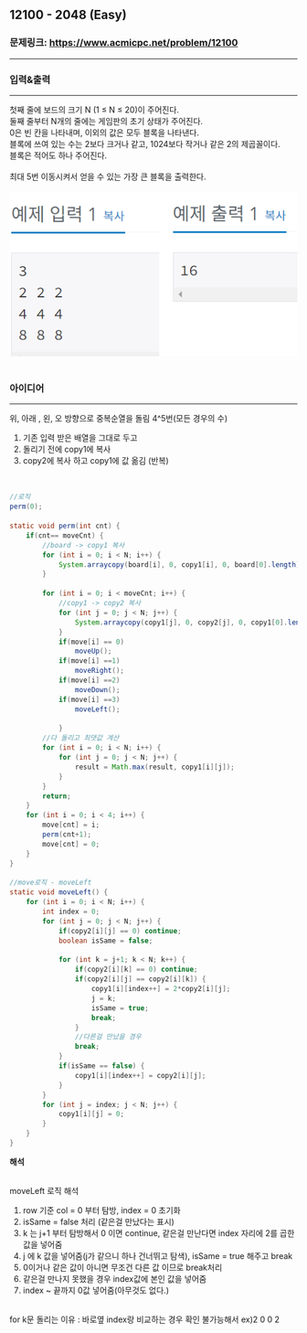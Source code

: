 ## 12100 - 2048 (Easy)

### 문제링크: <https://www.acmicpc.net/problem/12100>

---

### 입력&출력

---

첫째 줄에 보드의 크기 N (1 ≤ N ≤ 20)이 주어진다.<br>
둘째 줄부터 N개의 줄에는 게임판의 초기 상태가 주어진다.<br>
0은 빈 칸을 나타내며, 이외의 값은 모두 블록을 나타낸다.<br>
블록에 쓰여 있는 수는 2보다 크거나 같고, 1024보다 작거나 같은 2의 제곱꼴이다.<br>
블록은 적어도 하나 주어진다. <br><br>
최대 5번 이동시켜서 얻을 수 있는 가장 큰 블록을 출력한다.
<br><br>
<img src="../img/12100_ex.png" title="" alt="1138"></img><br><br>

### 아이디어

---

위, 아래 , 왼, 오 방향으로 중복순열을 돌림 4^5번(모든 경우의 수)<br>

1. 기존 입력 받은 배열을 그대로 두고
2. 돌리기 전에 copy1에 복사
3. copy2에 복사 하고 copy1에 값 옮김 (반복)<br>

<br>

```java
//로직
perm(0);

static void perm(int cnt) {
	if(cnt== moveCnt) {
		//board -> copy1 복사
		for (int i = 0; i < N; i++) {
			System.arraycopy(board[i], 0, copy1[i], 0, board[0].length);
		}

		for (int i = 0; i < moveCnt; i++) {
			//copy1 -> copy2 복사
			for (int j = 0; j < N; j++) {
				System.arraycopy(copy1[j], 0, copy2[j], 0, copy1[0].length);
			}
			if(move[i] == 0)
				moveUp();
			if(move[i] ==1)
				moveRight();
			if(move[i] ==2)
				moveDown();
			if(move[i] ==3)
				moveLeft();

			}
		//다 돌리고 최댓값 계산
		for (int i = 0; i < N; i++) {
			for (int j = 0; j < N; j++) {
				result = Math.max(result, copy1[i][j]);
			}
		}
		return;
	}
	for (int i = 0; i < 4; i++) {
		move[cnt] = i;
		perm(cnt+1);
		move[cnt] = 0;
	}
}

//move로직 - moveLeft
static void moveLeft() {
	for (int i = 0; i < N; i++) {
		int index = 0;
		for (int j = 0; j < N; j++) {
			if(copy2[i][j] == 0) continue;
			boolean isSame = false;

			for (int k = j+1; k < N; k++) {
				if(copy2[i][k] == 0) continue;
				if(copy2[i][j] == copy2[i][k]) {
					copy1[i][index++] = 2*copy2[i][j];
					j = k;
					isSame = true;
					break;
				}
				//다른걸 만났을 경우
				break;
			}
			if(isSame == false) {
				copy1[i][index++] = copy2[i][j];
			}
		}
		for (int j = index; j < N; j++) {
			copy1[i][j] = 0;
		}
	}
}
```

**해석**<br><br>

moveLeft 로직 해석<br>

1. row 기준 col = 0 부터 탐방, index = 0 초기화
2. isSame = false 처리 (같은걸 만났다는 표시)
3. k 는 j+1 부터 탐방해서 0 이면 continue, 같은걸 만난다면 index 자리에 2를 곱한 값을 넣어줌
4. j 에 k 값을 넣어줌(j가 같으니 하나 건너뛰고 탐색), isSame = true 해주고 break
5. 0이거나 같은 값이 아니면 무조건 다른 값 이므로 break처리
6. 같은걸 만나지 못했을 경우 index값에 본인 값을 넣어줌
7. index ~ 끝까지 0값 넣어줌(아무것도 없다.)

<br>
for k문 돌리는 이유 : 바로옆 index랑 비교하는 경우 확인 불가능해서 ex)2 0 0 2
